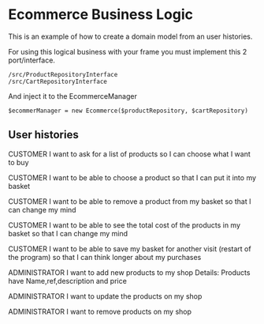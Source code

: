 Ecommerce Business Logic
==============
This is an example of how to create a domain model from an user histories.

For using this logical business with your frame you must implement this 2 port/interface.

	/src/ProductRepositoryInterface
	/src/CartRepositoryInterface

And inject it to the EcommerceManager

	$ecommerManager = new Ecommerce($productRepository, $cartRepository)
	

User histories
---

CUSTOMER I want to ask for a list of products so I can choose what I want to buy

CUSTOMER I want to be able to choose a product so that I can put it into my basket

CUSTOMER I want to be able to remove a product from my basket so that I can change my mind

CUSTOMER I want to be able to see the total cost of the products in my basket so that I can change my mind


CUSTOMER I want to be able to save my basket for another visit (restart of the program) so that I can think longer about my purchases
        
ADMINISTRATOR I want to add new products to my shop
	Details: Products have Name,ref,description and price
	
ADMINISTRATOR I want to update the products on my shop
	
ADMINISTRATOR I want to remove products on my shop	
